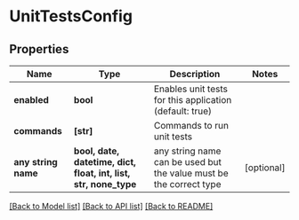 # UnitTestsConfig


## Properties
Name | Type | Description | Notes
------------ | ------------- | ------------- | -------------
**enabled** | **bool** | Enables unit tests for this application (default: true) | 
**commands** | **[str]** | Commands to run unit tests | 
**any string name** | **bool, date, datetime, dict, float, int, list, str, none_type** | any string name can be used but the value must be the correct type | [optional]

[[Back to Model list]](../README.md#documentation-for-models) [[Back to API list]](../README.md#documentation-for-api-endpoints) [[Back to README]](../README.md)


